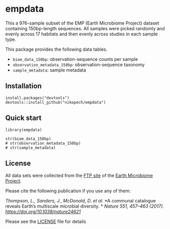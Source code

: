 # empdata

This a 976-sample subset of the EMP (Earth Microbiome Project) dataset containing 150bp-length sequences. 
All samples were picked randomly and evenly across 17 habitats and then evenly across studies in each sample type.

This package provides the following data tables.

* `biom_data_150bp`: observation-sequence counts per sample
* `observation_metadata_150bp`: observation-sequence taxonomy
* `sample_metadata`: sample metadata


## Installation 

```
install.packages("devtools")
devtools::install_github("nikopech/empdata")
```

## Quick start

```
library(empdata)

str(biom_data_150bp)
# str(observation_metadata_150bp)
# str(sample_metadata)
```

## License

All data sets were collected from the [FTP site](ftp://ftp.microbio.me/emp/release1) of the [Earth Microbiome Project](https://www.earthmicrobiome.org/).

Please cite the following publication if you use any of them:

*Thompson, L., Sanders, J., McDonald, D. et al.* 
*A communal catalogue reveals Earth’s multiscale microbial diversity. *
*Nature 551, 457–463 (2017). https://doi.org/10.1038/nature24621*

Please see the [LICENSE](LICENSE) file for details